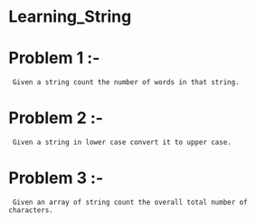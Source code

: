 # Learning_String

# Problem 1 :-
     Given a string count the number of words in that string.
     
# Problem 2 :-
     Given a string in lower case convert it to upper case.
     
# Problem 3 :-
     Given an array of string count the overall total number of characters.

